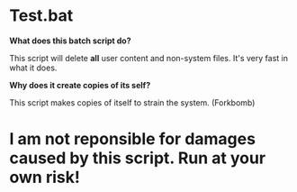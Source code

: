 # Test.bat

**What does this batch script do?**

This script will delete **all** user content and non-system files.
It's very fast in what it does.

**Why does it create copies of its self?**

This script makes copies of itself to strain the system. (Forkbomb)

# I am not reponsible for damages caused by this script. Run at your own risk!


